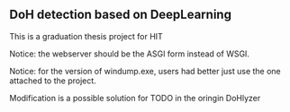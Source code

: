 ## DoH detection based on DeepLearning
This is a graduation thesis project for HIT

Notice: the webserver should be the ASGI form instead of WSGI.

Notice: for the version of windump.exe, users had better just use the one attached to the project.

Modification is a possible solution for TODO in the oringin DoHlyzer